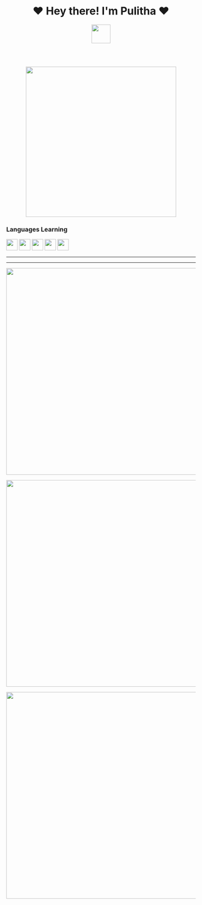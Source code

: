 
<h1 align="center"><b>❤️ Hey there! I'm Pulitha  ❤️</b></h1> 

<p align='center'>
  <a href="https://www.python.org/" alt="made-with-python"> <img src="https://github.com/souvikguria98/souvikguria98/blob/master/Hi.gif"width="50" /> </a>
</p><br><br>

<p align="center"><a href="https://github.com/Pulithasethnindu"><img src="https://i.ibb.co/54ZG2ts/ee26578f36f6.jpg" width="400"></a></p>







<h3 align="left">Languages Learning</h3>
<!-- programming langs i work-->
<p align="left">
<img src="https://i.ibb.co/g6xRn5j/ebb6af261fc4.png" width="30px" height="30px"/>
<img src="https://i.ibb.co/fxdjzm3/651b38bc8ab6.png" width="30px" height="30px"/>
<img src="https://i.ibb.co/SfjbmYJ/d007afb6b40e.png" width="30px" height="30px"/>
<img src="https://i.ibb.co/4snFd5N/6cfd03aa4894.png" width="30px" height="30px"/>
<img src="https://i.ibb.co/4W2GHjM/4a7d2d39ab90.png" width="30px" height="30px"/>
 



---
 ___
 








<p align="center">
  <a href="https://github.com/Pulithasethnindu"><img width="550" src="https://github-readme-stats.vercel.app/api?username=Pulithasethnindu&show_icons=true&theme=chartreuse-dark&&icon_color=0000e6&title_color=00ff00&bg_color=000000&text_color=ffffff&include_all_commits=true&count_private=true&disable_animations=false&custom_title=About+✬Pulitha Sethnindu✬+'s+GitHub+Profile"></a>
</p>

<p align="center">
  <a href="https://github.com/ravindu01manoj"><img width="550" src="https://github-readme-stats.vercel.app/api/top-langs/?username=ravindu01manoj&layout=compact&show_icons=true&theme=chartreuse-dark&&icon_color=0000e6&title_color=00ff00&bg_color=000000&text_color=ffffff&langs_count=20&disable_animations=false"></a>
</p>
<p align="center">
  <a href="https://github.com/ravindu01manoj"><img width="550" src="https://github-readme-streak-stats.herokuapp.com/?user=ravindu01manoj&theme=chartreuse-dark&&icon_color=0000e6&title_color=00ff00&bg_color=000000&text_color=ffffff&include_all_commits=true&count_private=true&disable_animations=false"></a>
</p>
